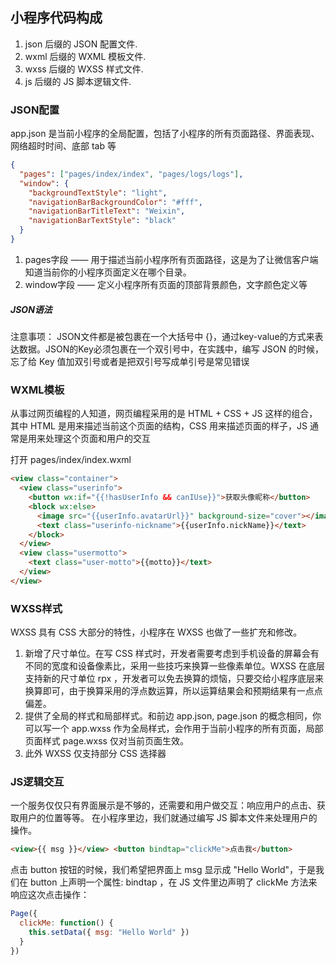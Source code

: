 ## 小程序代码构成

1. json 后缀的 JSON 配置文件.
2. wxml 后缀的 WXML 模板文件.
3. wxss 后缀的 WXSS 样式文件.
4. js 后缀的 JS 脚本逻辑文件.

### JSON配置

app.json 是当前小程序的全局配置，包括了小程序的所有页面路径、界面表现、网络超时时间、底部 tab 等

```json
{
  "pages": ["pages/index/index", "pages/logs/logs"],
  "window": {
    "backgroundTextStyle": "light",
    "navigationBarBackgroundColor": "#fff",
    "navigationBarTitleText": "Weixin",
    "navigationBarTextStyle": "black"
  }
}
```

1. pages字段 —— 用于描述当前小程序所有页面路径，这是为了让微信客户端知道当前你的小程序页面定义在哪个目录。
2. window字段 —— 定义小程序所有页面的顶部背景颜色，文字颜色定义等

##### JSON语法

注意事项：
JSON文件都是被包裹在一个大括号中 {}，通过key-value的方式来表达数据。JSON的Key必须包裹在一个双引号中，在实践中，编写 JSON 的时候，忘了给 Key 值加双引号或者是把双引号写成单引号是常见错误

### WXML模板

从事过网页编程的人知道，网页编程采用的是 HTML + CSS + JS 这样的组合，其中 HTML 是用来描述当前这个页面的结构，CSS 用来描述页面的样子，JS 通常是用来处理这个页面和用户的交互

打开 pages/index/index.wxml

```html
<view class="container">
  <view class="userinfo">
    <button wx:if="{{!hasUserInfo && canIUse}}">获取头像昵称</button>
    <block wx:else>
      <image src="{{userInfo.avatarUrl}}" background-size="cover"></image>
      <text class="userinfo-nickname">{{userInfo.nickName}}</text>
    </block>
  </view>
  <view class="usermotto">
    <text class="user-motto">{{motto}}</text>
  </view>
</view>
```

### WXSS样式

WXSS 具有 CSS 大部分的特性，小程序在 WXSS 也做了一些扩充和修改。

1. 新增了尺寸单位。在写 CSS 样式时，开发者需要考虑到手机设备的屏幕会有不同的宽度和设备像素比，采用一些技巧来换算一些像素单位。WXSS 在底层支持新的尺寸单位 rpx ，开发者可以免去换算的烦恼，只要交给小程序底层来换算即可，由于换算采用的浮点数运算，所以运算结果会和预期结果有一点点偏差。
2. 提供了全局的样式和局部样式。和前边 app.json, page.json 的概念相同，你可以写一个 app.wxss 作为全局样式，会作用于当前小程序的所有页面，局部页面样式 page.wxss 仅对当前页面生效。
3. 此外 WXSS 仅支持部分 CSS 选择器

### JS逻辑交互

一个服务仅仅只有界面展示是不够的，还需要和用户做交互：响应用户的点击、获取用户的位置等等。
在小程序里边，我们就通过编写 JS 脚本文件来处理用户的操作。

```html
<view>{{ msg }}</view> <button bindtap="clickMe">点击我</button>
```

点击 button 按钮的时候，我们希望把界面上 msg 显示成 "Hello World"，于是我们在 button 上声明一个属性: bindtap ，在 JS 文件里边声明了 clickMe 方法来响应这次点击操作：

```JavaScript
Page({
  clickMe: function() {
    this.setData({ msg: "Hello World" })
  }
})
```
